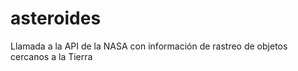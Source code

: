 # asteroides
Llamada a la API de la NASA con información de rastreo de objetos cercanos a la Tierra
